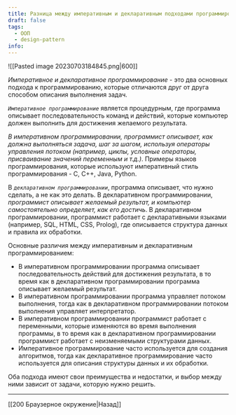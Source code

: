 ```yaml
---
title: Разница между императивным и декларативным подходами программирования
draft: false
tags:
  - ООП
  - design-pattern
info:
---
```


![[Pasted image 20230703184845.png|600]]

*Императивное и декларативное программирование* - это два основных подхода к программированию, которые отличаются друг от друга способом описания выполнения задач.

*`Императивное программирование`* является процедурным, где программа описывает последовательность команд и действий, которые компьютер должен выполнить для достижения желаемого результата. 

*В императивном программировании, программист описывает, как должна выполняться задача, шаг за шагом, используя операторы управления потоком (например, циклы, условные операторы, присваивание значений переменным и т.д.)*. Примеры языков программирования, которые используют императивный стиль программирования - C, C++, Java, Python.

В *`декларативном программировании`*, программа описывает, что нужно сделать, а не как это делать. В декларативном программировании, *программист описывает желаемый результат, и компьютер самостоятельно определяет, как его достичь*. В декларативном программировании, программист работает с декларативными языками (например, SQL, HTML, CSS, Prolog), где описывается структура данных и правила их обработки.

Основные различия между императивным и декларативным программированием:
- В императивном программировании программа описывает последовательность действий для достижения результата, в то время как в декларативном программировании программа описывает желаемый результат.
- В императивном программировании программа управляет потоком выполнения, тогда как в декларативном программировании потоком выполнения управляет интерпретатор.
- В императивном программировании программист работает с переменными, которые изменяются во время выполнения программы, в то время как в декларативном программировании программист работает с неизменяемыми структурами данных.
- Императивное программирование часто используется для создания алгоритмов, тогда как декларативное программирование часто используется для описания структуры данных и их обработки.

Оба подхода имеют свои преимущества и недостатки, и выбор между ними зависит от задачи, которую нужно решить.

___

[[200 Браузерное окружение|Назад]]